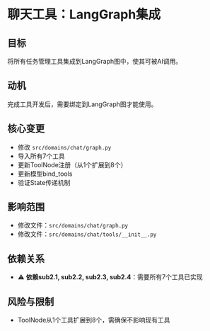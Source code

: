 # 聊天工具：LangGraph集成

## 目标
将所有任务管理工具集成到LangGraph图中，使其可被AI调用。

## 动机
完成工具开发后，需要绑定到LangGraph图才能使用。

## 核心变更
- 修改 `src/domains/chat/graph.py`
- 导入所有7个工具
- 更新ToolNode注册（从1个扩展到8个）
- 更新模型bind_tools
- 验证State传递机制

## 影响范围
- 修改文件：`src/domains/chat/graph.py`
- 修改文件：`src/domains/chat/tools/__init__.py`

## 依赖关系
- ⚠️ **依赖sub2.1, sub2.2, sub2.3, sub2.4**：需要所有7个工具已实现

## 风险与限制
- ToolNode从1个工具扩展到8个，需确保不影响现有工具
